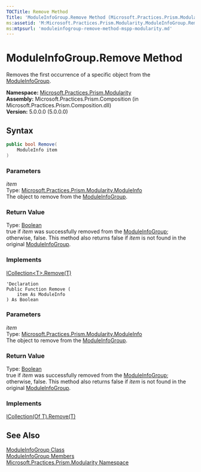 ```yaml
---
TOCTitle: Remove Method
Title: 'ModuleInfoGroup.Remove Method (Microsoft.Practices.Prism.Modularity)'
ms:assetid: 'M:Microsoft.Practices.Prism.Modularity.ModuleInfoGroup.Remove(Microsoft.Practices.Prism.Modularity.ModuleInfo)'
ms:mtpsurl: 'moduleinfogroup-remove-method-mspp-modularity.md'
---
```


# ModuleInfoGroup.Remove Method

Removes the first occurrence of a specific object from the [ModuleInfoGroup](/patterns-practices/reference/moduleinfogroup-class-mspp-modularity).

**Namespace:** [Microsoft.Practices.Prism.Modularity](/patterns-practices/reference/mspp-modularity-namespace)  
**Assembly:** Microsoft.Practices.Prism.Composition (in Microsoft.Practices.Prism.Composition.dll)  
**Version:** 5.0.0.0 (5.0.0.0)

## Syntax

```C#
public bool Remove(
	ModuleInfo item
)
```

### Parameters

*item*  
Type: [Microsoft.Practices.Prism.Modularity.ModuleInfo](/patterns-practices/reference/moduleinfo-class-mspp-modularity)  
The object to remove from the [ModuleInfoGroup](/patterns-practices/reference/moduleinfogroup-class-mspp-modularity).

### Return Value

Type: [Boolean](http://msdn.microsoft.com/en-us/library/a28wyd50)  
true if *item* was successfully removed from the [ModuleInfoGroup](/patterns-practices/reference/moduleinfogroup-class-mspp-modularity); otherwise, false. This method also returns false if *item* is not found in the original [ModuleInfoGroup](/patterns-practices/reference/moduleinfogroup-class-mspp-modularity).

### Implements

[ICollection&lt;T&gt;.Remove(T)](http://msdn.microsoft.com/en-us/library/bye7h94w)


```VB
'Declaration
Public Function Remove ( 
	item As ModuleInfo
) As Boolean
```

### Parameters

*item*  
Type: [Microsoft.Practices.Prism.Modularity.ModuleInfo](/patterns-practices/reference/moduleinfo-class-mspp-modularity)  
The object to remove from the [ModuleInfoGroup](/patterns-practices/reference/moduleinfogroup-class-mspp-modularity).

### Return Value

Type: [Boolean](http://msdn.microsoft.com/en-us/library/a28wyd50)  
true if *item* was successfully removed from the [ModuleInfoGroup](/patterns-practices/reference/moduleinfogroup-class-mspp-modularity); otherwise, false. This method also returns false if *item* is not found in the original [ModuleInfoGroup](/patterns-practices/reference/moduleinfogroup-class-mspp-modularity).

### Implements

[ICollection(Of T).Remove(T)](http://msdn.microsoft.com/en-us/library/bye7h94w)


## See Also

[ModuleInfoGroup Class](/patterns-practices/reference/moduleinfogroup-class-mspp-modularity)  
[ModuleInfoGroup Members](/patterns-practices/reference/moduleinfogroup-members-mspp-modularity)  
[Microsoft.Practices.Prism.Modularity Namespace](/patterns-practices/reference/mspp-modularity-namespace)  